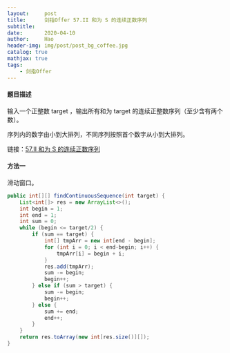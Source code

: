 ```yaml
---
layout:     post
title:      剑指Offer 57.II 和为 S 的连续正数序列
subtitle:   
date:       2020-04-10
author:     Hao
header-img: img/post/post_bg_coffee.jpg
catalog: true
mathjax: true
tags:
    - 剑指Offer
---
```


#### 题目描述

输入一个正整数 target ，输出所有和为 target 的连续正整数序列（至少含有两个数）。

序列内的数字由小到大排列，不同序列按照首个数字从小到大排列。

链接：[57.II 和为 S 的连续正数序列](https://leetcode-cn.com/problems/he-wei-sde-lian-xu-zheng-shu-xu-lie-lcof/)

#### 方法一

滑动窗口。

```java
public int[][] findContinuousSequence(int target) {
    List<int[]> res = new ArrayList<>();
    int begin = 1;
    int end = 1;
    int sum = 0;
    while (begin <= target/2) {
        if (sum == target) {
            int[] tmpArr = new int[end - begin];
            for (int i = 0; i < end-begin; i++) {
                tmpArr[i] = begin + i;
            }
            res.add(tmpArr);
            sum -= begin;
            begin++;
        } else if (sum > target) {
            sum -= begin;
            begin++;
        } else {
            sum += end;
            end++;
        }
    }
    return res.toArray(new int[res.size()][]);
}
```

